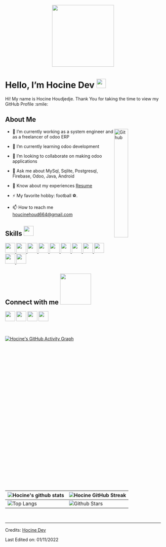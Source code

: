 <p align="center">
    <img width="200" src="https://avatars.githubusercontent.com/u/39390691?s=400&v=4">
</p>

<h1> Hello, I’m Hocine Dev <img src = "https://raw.githubusercontent.com/MartinHeinz/MartinHeinz/master/wave.gif" width = 30px> </h1>
<p align='center'>
</p>

<!--
![Profile views](https://visitor-badge.glitch.me/badge?page_id=HocineDev07)
[![Github](https://img.shields.io/github/followers/HocineDev07?label=Follow&style=social)](https://github.com/HocineDev07)
-->

<div size='20px'> Hi! My name is Hocine Houdjedje. Thank You for taking the time to view my GitHub Profile :smile: 
</div>

<h2> About Me </h2>

<img width="30%" align="right" alt="Github" src="https://upload.wikimedia.org/wikipedia/commons/9/91/Octicons-mark-github.svg" />

- 🔭 I’m currently working as a system engineer and as a freelancer of odoo ERP
  
- 🌱 I’m currently learning odoo development
  
- 👯 I’m looking to collaborate on making odoo applications
  
- 💬 Ask me about MySql, Sqlite, Postgresql, Firebase, Odoo, Java, Android

- 📄 Know about my experiences <a href="[https://www.hocinedev.com/wp-content/uploads/2022/10/Hocine-Houdjedje-cv.pdf](https://app.sajilocv.com/cv/Hocine-dev)" target="blank">Resume</a>

- ⚡ My favorite hobby: football ⚽.

- 📫 How to reach me houcinehoud664@gmail.com
 

<h2> Skills <img src = "https://media2.giphy.com/media/QssGEmpkyEOhBCb7e1/giphy.gif?cid=ecf05e47a0n3gi1bfqntqmob8g9aid1oyj2wr3ds3mg700bl&rid=giphy.gif" width = 32px> </h2>
<a href= https://github.com/HocineDev07?tab=repositories&q=&type=&language=python&sort= > <img width ='32px' src ='https://raw.githubusercontent.com/rahulbanerjee26/githubAboutMeGenerator/main/icons/java.svg'> </a>
<a href= https://github.com/HocineDev07?tab=repositories&q=&type=&language=reactjs&sort= > <img width ='32px' src ='https://raw.githubusercontent.com/rahulbanerjee26/githubAboutMeGenerator/main/icons/firebase.svg'> </a>
<a href= https://github.com/HocineDev07?tab=repositories&q=&type=&language=javascript&sort= > <img width ='32px' src ='https://raw.githubusercontent.com/rahulbanerjee26/githubAboutMeGenerator/main/icons/javascript.svg'> </a>
<a href= https://github.com/HocineDev07?tab=repositories&q=&type=&language=scikit&sort= > <img width ='32px' src ='https://raw.githubusercontent.com/rahulbanerjee26/githubAboutMeGenerator/main/icons/html.svg'> </a>
<a href= https://github.com/HocineDev07?tab=repositories&q=&type=&language=c&sort= > <img width ='32px' src ='https://raw.githubusercontent.com/rahulbanerjee26/githubAboutMeGenerator/main/icons/css.svg'> </a>
<a href= https://github.com/HocineDev07?tab=repositories&q=&type=&language=cpp&sort= > <img width ='32px' src ='https://raw.githubusercontent.com/rahulbanerjee26/githubAboutMeGenerator/main/icons/mysql.svg'> </a>
<a href= https://github.com/HocineDev07?tab=repositories&q=&type=&language=sqlite&sort= > <img width ='32px' src ='https://raw.githubusercontent.com/rahulbanerjee26/githubAboutMeGenerator/main/icons/sqlite.svg'> </a>
<a href= https://github.com/HocineDev07?tab=repositories&q=&type=&language=pytorch&sort= > <img width ='32px' src ='https://raw.githubusercontent.com/rahulbanerjee26/githubAboutMeGenerator/main/icons/android.svg'> </a>
<a href= https://github.com/HocineDev07?tab=repositories&q=&type=&language=css&sort= > <img width ='32px' src ='https://raw.githubusercontent.com/rahulbanerjee26/githubAboutMeGenerator/main/icons/git.svg'> </a>
<a href= https://github.com/HocineDev07?tab=repositories&q=&type=&language=html&sort= > <img width ='32px' src ='https://raw.githubusercontent.com/rahulbanerjee26/githubAboutMeGenerator/main/icons/github.svg'> </a>
<a href= https://github.com/HocineDev07?tab=repositories&q=&type=&language=android&sort= > <img width ='32px' src ='https://raw.githubusercontent.com/rahulbanerjee26/githubAboutMeGenerator/main/icons/android.svg'> </a>



<h2> Connect with me <img src='https://raw.githubusercontent.com/ShahriarShafin/ShahriarShafin/main/Assets/handshake.gif' width="100px"> </h2>
<a href = 'https://www.linkedin.com/in/hocine-houdjedje-9a8892247/'> <img width = '32px' align= 'center' src="https://raw.githubusercontent.com/rahulbanerjee26/githubAboutMeGenerator/main/icons/linked-in-alt.svg"/></a> 
<a href = 'https://www.facebook.com/hocine.houdjedje/'> <img width = '32px' align= 'center' src="https://raw.githubusercontent.com/rahulbanerjee26/githubAboutMeGenerator/main/icons/facebook.svg"/></a> 
<a href = 'https://www.hocinedev.com/'> <img width = '32px' align= 'center' src="https://raw.githubusercontent.com/rahulbanerjee26/githubAboutMeGenerator/main/icons/portfolio.png"/></a> 
<a href = 'https://www.github.com/HocineDev07'> <img width = '32px' align= 'center' src="https://raw.githubusercontent.com/rahulbanerjee26/githubAboutMeGenerator/main/icons/github.svg"/></a>
  
<br>
<br>
  <br>
  
[![Hocine's GitHub Activity Graph](https://activity-graph.herokuapp.com/graph?username=HocineDev07&theme=tokyonight)](https://git.io/praveenscience)

| ![Hocine's github stats](https://github-readme-stats.vercel.app/api?username=HocineDev07&show_icons=true&theme=tokyonight) | ![Hocine GitHub Streak](https://github-readme-streak-stats.herokuapp.com/?user=HocineDev07&theme=tokyonight) |
| --- | --- |
| ![Top Langs](https://github-readme-stats.vercel.app/api/top-langs/?username=HocineDev07&theme=tokyonight) | ![Github Stars](https://github-readme-stats.vercel.app/api?username=HocineDev07&show_icons=true&locale=en&count_private=true&hide_rank=true&custom_title=My%20GitHub%20Stats&disable_animations=true&theme=tokyonight) |



<br>


-----
Credits: [Hocine Dev](https://github.com/HocineDev07)

Last Edited on: 01/11/2022
<!---
HocineDev07/HocineDev07 is a ✨ special ✨ repository because its `README.md` (this file) appears on your GitHub profile.
You can click the Preview link to take a look at your changes.
--->
